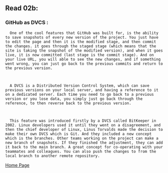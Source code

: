 ## **Read 02b:**

### GitHub as DVCS :

      One of the cool features that GitHub was built for, is the ability to save snapshots of every new version of the project. You just have to edit the page and then it is the modified stage, and then commit the changes. it goes through the staged stage (which means that the site is taking the snapshot of the modified version), and when it goes live, it is now committed (last stage is the commit stage). And on your live URL, you will able to see the new changes, and if something went wrong, you can just go back to the previous commits and return to the previous version.

 

      A DVCS is a Distributed Version Control System, which can save previous versions on your local server, and having a reference to it on a dedicated server. Each time you need to go back to a previous version or you lose data, you simply just go back through the reference, to then reverse back to the previous version. 

 

      This feature was introduced firstly by a DVCS called BitKeeper in 2002. Linux developers used it until they went on a disagreement, and then the chief developer of Linux, Linus Torvalds made the decision to make their own DVCS which is Git. And they included a new concept which is the branches. Other teams working on the project can make a new branch of snapshots. If they finished the adjustment, they can add it back to the main branch. A great concept for co-operating with your teammates and colleagues. You can also push the changes to from the local branch to another remote repository.

[Home Page](README.md)
